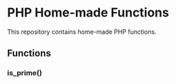 # PHP Home-made Functions
 
This repository contains home-made PHP functions.  

## Functions

### is_prime()